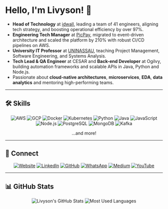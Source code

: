 <!-- Profile README.md -->
# Hello, I'm Livyson! 🚀

- **Head of Technology** at [idwall](https://www.idwall.co), leading a team of 41 engineers, aligning tech strategy, and boosting operational efficiency by over 97%.  
- **Engineering Tech Manager** at [PicPay](https://www.picpay.com), migrated to event-driven architecture and scaled the platform by 210% with robust CI/CD pipelines on AWS.  
- **University IT Professor** at [UNINASSAU](https://www.uninassau.edu.br), teaching Project Management, Software Engineering, and Systems Analysis.  
- **Tech Lead & QA Engineer** at CESAR and **Back-end Developer** at Ogilvy, building automation frameworks and scalable APIs in Java, Python and Node.js.  
- Passionate about **cloud-native architectures**, **microservices**, **EDA**, **data analytics** and mentoring high-performing teams.

---

## 🛠️ Skills
<p align="center">
  <img src="https://img.shields.io/badge/-AWS-232F3E?style=for-the-badge&logo=amazonaws&logoColor=white" alt="AWS" />
  <img src="https://img.shields.io/badge/-Google%20Cloud-4285F4?style=for-the-badge&logo=googlecloud&logoColor=white" alt="GCP" />
  <img src="https://img.shields.io/badge/-Docker-2496ED?style=for-the-badge&logo=docker&logoColor=white" alt="Docker" />
  <img src="https://img.shields.io/badge/-Kubernetes-326CE5?style=for-the-badge&logo=kubernetes&logoColor=white" alt="Kubernetes" />
  <img src="https://img.shields.io/badge/-Python-3776AB?style=for-the-badge&logo=python&logoColor=white" alt="Python" />
  <img src="https://img.shields.io/badge/-Java-007396?style=for-the-badge&logo=java&logoColor=white" alt="Java" />
  <img src="https://img.shields.io/badge/-JavaScript-F7DF1E?style=for-the-badge&logo=javascript&logoColor=black" alt="JavaScript" />
  <img src="https://img.shields.io/badge/-Node.js-339933?style=for-the-badge&logo=nodedotjs&logoColor=white" alt="Node.js" />
  <img src="https://img.shields.io/badge/-PostgreSQL-316192?style=for-the-badge&logo=postgresql&logoColor=white" alt="PostgreSQL" />
  <img src="https://img.shields.io/badge/-MongoDB-47A248?style=for-the-badge&logo=mongodb&logoColor=white" alt="MongoDB" />
  <img src="https://img.shields.io/badge/-Kafka-000000?style=for-the-badge&logo=apachekafka&logoColor=white" alt="Kafka" />
</p>
<p align="center">...and more!</p>

---

## 💬 Connect
<p align="center">
  <a href="https://livyson.com"><img src="https://img.shields.io/badge/🌐%20Website-0A66C2?style=for-the-badge&logo=googlesitekit&logoColor=white" alt="Website" /></a>
  <a href="https://www.linkedin.com/in/livyson"><img src="https://img.shields.io/badge/🔗%20LinkedIn-0077B5?style=for-the-badge&logo=linkedin&logoColor=white" alt="LinkedIn" /></a>
  <a href="https://github.com/livyson"><img src="https://img.shields.io/badge/🐙%20GitHub-181717?style=for-the-badge&logo=github&logoColor=white" alt="GitHub" /></a>
  <a href="https://wa.me/5511986469800"><img src="https://img.shields.io/badge/💬%20WhatsApp-25D366?style=for-the-badge&logo=whatsapp&logoColor=white" alt="WhatsApp" /></a>
  <a href="https://livyson.medium.com"><img src="https://img.shields.io/badge/✍️%20Medium-00AB6C?style=for-the-badge&logo=medium&logoColor=white" alt="Medium" /></a>
  <a href="https://www.youtube.com/@livysonsaymon"><img src="https://img.shields.io/badge▶️%20YouTube-FF0000?style=for-the-badge&logo=youtube&logoColor=white" alt="YouTube" /></a>
</p>

---

## 📊 GitHub Stats
<p align="center">
  <img src="https://github-readme-stats.vercel.app/api?username=livyson&show_icons=true&theme=dark&hide_border=true" alt="Livyson's GitHub Stats" />
  <img src="https://github-readme-stats.vercel.app/api/top-langs/?username=livyson&layout=compact&theme=dark&hide_border=true" alt="Most Used Languages" />
</p>
